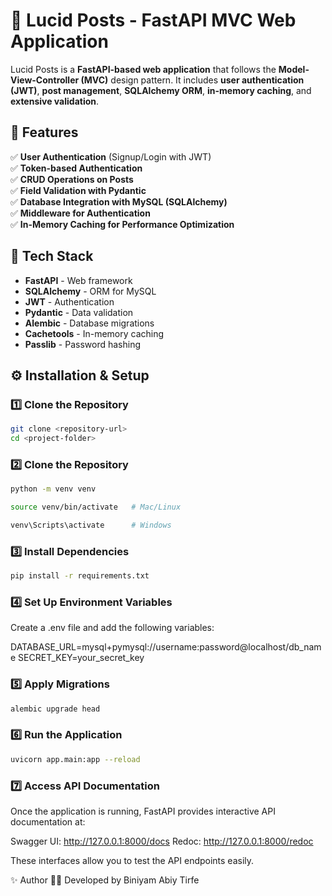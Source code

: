 # 🚀 Lucid Posts - FastAPI MVC Web Application

Lucid Posts is a **FastAPI-based web application** that follows the **Model-View-Controller (MVC)** design pattern. It includes **user authentication (JWT)**, **post management**, **SQLAlchemy ORM**, **in-memory caching**, and **extensive validation**.

## 📌 Features
✅ **User Authentication** (Signup/Login with JWT)  
✅ **Token-based Authentication**  
✅ **CRUD Operations on Posts**  
✅ **Field Validation with Pydantic**  
✅ **Database Integration with MySQL (SQLAlchemy)**  
✅ **Middleware for Authentication**  
✅ **In-Memory Caching for Performance Optimization**  

## 🚀 Tech Stack
- **FastAPI** - Web framework  
- **SQLAlchemy** - ORM for MySQL  
- **JWT** - Authentication  
- **Pydantic** - Data validation  
- **Alembic** - Database migrations  
- **Cachetools** - In-memory caching  
- **Passlib** - Password hashing  

## ⚙️ Installation & Setup


### 1️⃣ Clone the Repository
```bash
git clone <repository-url>
cd <project-folder>
```

### 2️⃣ Clone the Repository
```bash
python -m venv venv
```

```bash
source venv/bin/activate   # Mac/Linux
```
```bash
venv\Scripts\activate      # Windows
```

### 3️⃣ Install Dependencies
```bash
pip install -r requirements.txt
```

### 4️⃣ Set Up Environment Variables
Create a .env file and add the following variables:

DATABASE_URL=mysql+pymysql://username:password@localhost/db_name
SECRET_KEY=your_secret_key

### 5️⃣ Apply Migrations
```bash
alembic upgrade head
```
### 6️⃣ Run the Application
```bash
uvicorn app.main:app --reload
```

### 7️⃣ Access API Documentation
Once the application is running, FastAPI provides interactive API documentation at:

Swagger UI: http://127.0.0.1:8000/docs
Redoc: http://127.0.0.1:8000/redoc

These interfaces allow you to test the API endpoints easily.


✨ Author
👨‍💻 Developed by Biniyam Abiy Tirfe